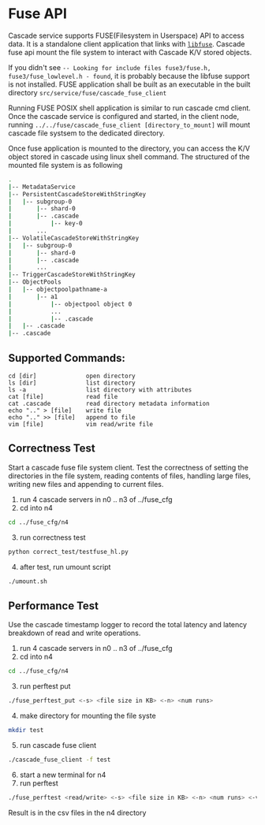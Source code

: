 # Fuse API

Cascade service supports FUSE(Filesystem in Userspace) API to access data. It is
a standalone client application that links with
[`libfuse`](https://github.com/libfuse/libfuse). Cascade fuse api mount the file
system to interact with Cascade K/V stored objects.

If you didn't see
`-- Looking for include files fuse3/fuse.h, fuse3/fuse_lowlevel.h - found`, it
is probably because the libfuse support is not installed. FUSE application shall
be built as an executable in the built directory
`src/service/fuse/cascade_fuse_client`

Running FUSE POSIX shell application is similar to run cascade cmd client. Once
the cascade service is configured and started, in the client node, running
`../../fuse/cascade_fuse_client [directory_to_mount]` will mount cascade file
systsem to the dedicated directory.

Once fuse application is mounted to the directory, you can access the K/V object
stored in cascade using linux shell command. The structured of the mounted file
system is as following

```bash
.
|-- MetadataService
|-- PersistentCascadeStoreWithStringKey
|   |-- subgroup-0
|       |-- shard-0
|       |-- .cascade
|           |-- key-0
|       ...
|-- VolatileCascadeStoreWithStringKey
|   |-- subgroup-0
|       |-- shard-0
|       |-- .cascade
|       ...
|-- TriggerCascadeStoreWithStringKey
|-- ObjectPools
|   |-- objectpoolpathname-a
|       |-- a1
|           |-- objectpool object 0
|           ...
|           |-- .cascade
|   |-- .cascade
|-- .cascade
```

## Supported Commands:

```
cd [dir]              open directory
ls [dir]              list directory
ls -a                 list directory with attributes
cat [file]            read file
cat .cascade          read directory metadata information
echo ".." > [file]    write file
echo ".." >> [file]   append to file
vim [file]            vim read/write file
```

## Correctness Test
Start a cascade fuse file system client. Test the correctness of setting the directories in the file system, reading contents of files, handling large files, writing new files and appending to current files. 
1. run 4 cascade servers in n0 .. n3 of ../fuse_cfg
2. cd into n4  
```bash
cd ../fuse_cfg/n4
```
3. run correctness test
```bash
python correct_test/testfuse_hl.py
```
4. after test, run umount script
```bash
./umount.sh
```

## Performance Test
Use the cascade timestamp logger to record the total latency and latency breakdown of read and write operations. 
1. run 4 cascade servers in n0 .. n3 of ../fuse_cfg
2. cd into n4
```bash
cd ../fuse_cfg/n4
```
3. run perftest put
```bash
./fuse_perftest_put <-s> <file size in KB> <-n> <num runs>
```
4. make directory for mounting the file syste
```bash
mkdir test
```
5. run cascade fuse client
```bash
./cascade_fuse_client -f test
```
6. start a new terminal for n4
7. run perftest
```bash
./fuse_perftest <read/write> <-s> <file size in KB> <-n> <num runs> <-v> (optinal)
```
Result is in the csv files in the n4 directory